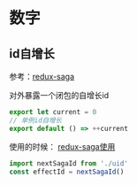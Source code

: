 # 数字

## id自增长

参考：[redux-saga](https://github.com/FunnyLiu/redux-saga/blob/readsource/packages/core/src/internal/uid.js#L1)

对外暴露一个闭包的自增长id

``` js
export let current = 0
// 单例id自增长
export default () => ++current

```

使用的时候：
[redux-saga使用](https://github.com/FunnyLiu/redux-saga/blob/readsource/packages/core/src/internal/runSaga.js#L27)

``` js
import nextSagaId from './uid'
const effectId = nextSagaId()
```